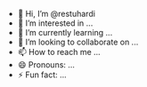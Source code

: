- 👋 Hi, I’m @restuhardi
- 👀 I’m interested in ...
- 🌱 I’m currently learning ...
- 💞️ I’m looking to collaborate on ...
- 📫 How to reach me ...
- 😄 Pronouns: ...
- ⚡ Fun fact: ...

<!---
restuhardi/restuhardi is a ✨ special ✨ repository because its `README.md` (this file) appears on your GitHub profile.
You can click the Preview link to take a look at your changes.
--->
